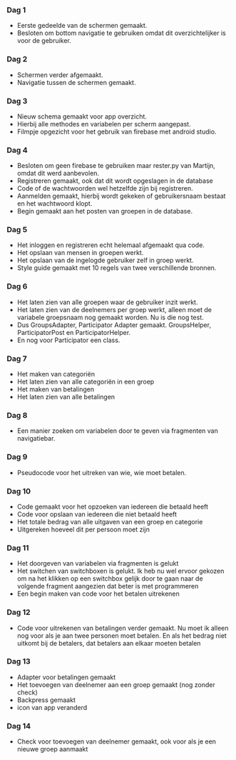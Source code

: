 ### Dag 1

- Eerste gedeelde van de schermen gemaakt.
- Besloten om bottom navigatie te gebruiken omdat dit overzichtelijker is voor de gebruiker.

### Dag 2

- Schermen verder afgemaakt.
- Navigatie tussen de schermen gemaakt.

### Dag 3

- Nieuw schema gemaakt voor app overzicht.
- Hierbij alle methodes en variabelen per scherm aangepast.
- Filmpje opgezicht voor het gebruik van firebase met android studio.

### Dag 4

- Besloten om geen firebase te gebruiken maar rester.py van Martijn, omdat dit werd aanbevolen.
- Registreren gemaakt, ook dat dit wordt opgeslagen in de database
- Code of de wachtwoorden wel hetzelfde zijn bij registreren.
- Aanmelden gemaakt, hierbij wordt gekeken of gebruikersnaam bestaat en het wachtwoord klopt.
- Begin gemaakt aan het posten van groepen in de database.

### Dag 5

- Het inloggen en registreren echt helemaal afgemaakt qua code.
- Het opslaan van mensen in groepen werkt.
- Het opslaan van de ingelogde gebruiker zelf in groep werkt.
- Style guide gemaakt met 10 regels van twee verschillende bronnen.

### Dag 6

- Het laten zien van alle groepen waar de gebruiker inzit werkt.
- Het laten zien van de deelnemers per groep werkt, alleen moet de variabele groepsnaam nog gemaakt worden. Nu is die nog test.
- Dus GroupsAdapter, Participator Adapter gemaakt. GroupsHelper, ParticipatorPost en ParticipatorHelper.
- En nog voor Participator een class.

### Dag 7

- Het maken van categoriën 
- Het laten zien van alle categoriën in een groep
- Het maken van betalingen
- Het laten zien van alle betalingen

### Dag 8

- Een manier zoeken om variabelen door te geven via fragmenten van navigatiebar.

### Dag 9

- Pseudocode voor het uitreken van wie, wie moet betalen.

### Dag 10

- Code gemaakt voor het opzoeken van iedereen die betaald heeft
- Code voor opslaan van iedereen die niet betaald heeft
- Het totale bedrag van alle uitgaven van een groep en categorie
- Uitgereken hoeveel dit per persoon moet zijn

### Dag 11

- Het doorgeven van variabelen via fragmenten is gelukt
- Het switchen van switchboxen is gelukt. Ik heb nu wel ervoor gekozen om na het klikken op een switchbox gelijk door te gaan naar de volgende fragment aangezien dat beter is met programmeren
- Een begin maken van code voor het betalen uitrekenen

### Dag 12

- Code voor uitrekenen van betalingen verder gemaakt. Nu moet ik alleen nog voor als je aan twee personen moet betalen. En als het bedrag niet uitkomt bij de betalers, dat betalers aan elkaar moeten betalen

### Dag 13

- Adapter voor betalingen gemaakt
- Het toevoegen van deelnemer aan een groep gemaakt (nog zonder check)
- Backpress gemaakt
- icon van app veranderd

### Dag 14

- Check voor toevoegen van deelnemer gemaakt, ook voor als je een nieuwe groep aanmaakt

